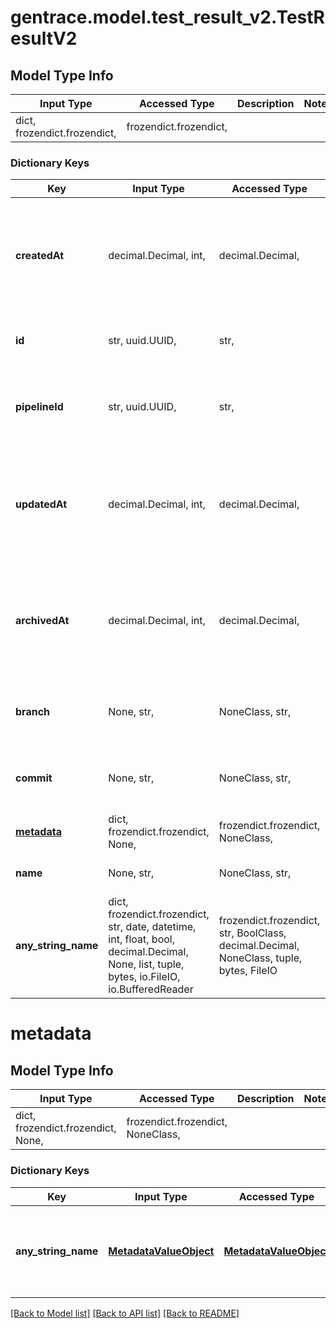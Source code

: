 # gentrace.model.test_result_v2.TestResultV2

## Model Type Info
Input Type | Accessed Type | Description | Notes
------------ | ------------- | ------------- | -------------
dict, frozendict.frozendict,  | frozendict.frozendict,  |  | 

### Dictionary Keys
Key | Input Type | Accessed Type | Description | Notes
------------ | ------------- | ------------- | ------------- | -------------
**createdAt** | decimal.Decimal, int,  | decimal.Decimal,  | Timestamp in seconds since the UNIX epoch. Can be transformed into a Date object. | value must be a 64 bit integer
**id** | str, uuid.UUID,  | str,  | The unique identifier for the test result. | value must be a uuid
**pipelineId** | str, uuid.UUID,  | str,  | The unique identifier for the pipeline associated with the test result. | value must be a uuid
**updatedAt** | decimal.Decimal, int,  | decimal.Decimal,  | Timestamp in seconds since the UNIX epoch. Can be transformed into a Date object. | value must be a 64 bit integer
**archivedAt** | decimal.Decimal, int,  | decimal.Decimal,  | Timestamp in seconds since the UNIX epoch. Can be transformed into a Date object. | [optional] value must be a 64 bit integer
**branch** | None, str,  | NoneClass, str,  | The branch that the test result was created from | [optional] 
**commit** | None, str,  | NoneClass, str,  | The commit that the test result was created from | [optional] 
**[metadata](#metadata)** | dict, frozendict.frozendict, None,  | frozendict.frozendict, NoneClass,  |  | [optional] 
**name** | None, str,  | NoneClass, str,  | The name of the test result | [optional] 
**any_string_name** | dict, frozendict.frozendict, str, date, datetime, int, float, bool, decimal.Decimal, None, list, tuple, bytes, io.FileIO, io.BufferedReader | frozendict.frozendict, str, BoolClass, decimal.Decimal, NoneClass, tuple, bytes, FileIO | any string name can be used but the value must be the correct type | [optional]

# metadata

## Model Type Info
Input Type | Accessed Type | Description | Notes
------------ | ------------- | ------------- | -------------
dict, frozendict.frozendict, None,  | frozendict.frozendict, NoneClass,  |  | 

### Dictionary Keys
Key | Input Type | Accessed Type | Description | Notes
------------ | ------------- | ------------- | ------------- | -------------
**any_string_name** | [**MetadataValueObject**](MetadataValueObject.md) | [**MetadataValueObject**](MetadataValueObject.md) | any string name can be used but the value must be the correct type | [optional] 

[[Back to Model list]](../../README.md#documentation-for-models) [[Back to API list]](../../README.md#documentation-for-api-endpoints) [[Back to README]](../../README.md)

